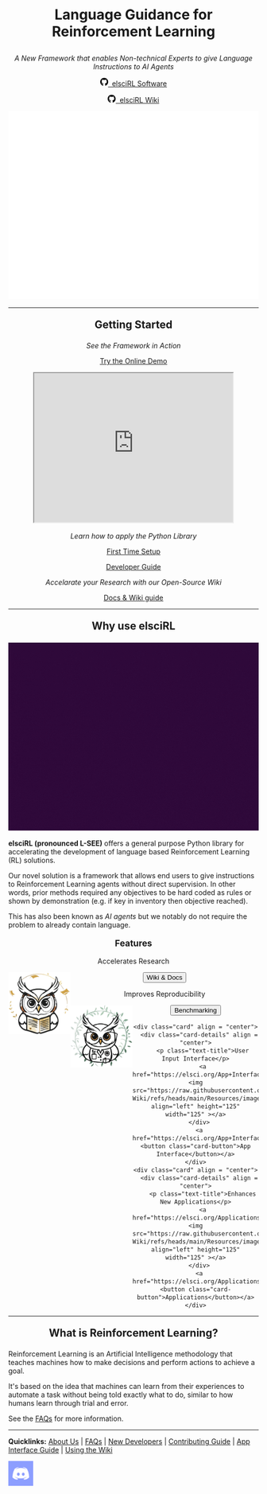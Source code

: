 

<div align="center" style="font-size:200%">
	<p><b>Language Guidance for <br> Reinforcement Learning</b></p>	
</div>

<div align="center" style="font-size:100%">
	<p><i>A New Framework that enables Non-technical Experts to give Language Instructions to AI Agents</i></p>	
</div>

<div class="card-grid" align = "center"> 
	<div class="price">
		<p><a target="_self" href="https://github.com/pdfosborne/elsciRL" class="button-63"> <svg xmlns="http://www.w3.org/2000/svg" viewBox="0 0 496 512" width="16px"><!--!Font Awesome Free 6.7.2 by @fontawesome - https://fontawesome.com License - https://fontawesome.com/license/free Copyright 2025 Fonticons, Inc.--><path d="M165.9 397.4c0 2-2.3 3.6-5.2 3.6-3.3 .3-5.6-1.3-5.6-3.6 0-2 2.3-3.6 5.2-3.6 3-.3 5.6 1.3 5.6 3.6zm-31.1-4.5c-.7 2 1.3 4.3 4.3 4.9 2.6 1 5.6 0 6.2-2s-1.3-4.3-4.3-5.2c-2.6-.7-5.5 .3-6.2 2.3zm44.2-1.7c-2.9 .7-4.9 2.6-4.6 4.9 .3 2 2.9 3.3 5.9 2.6 2.9-.7 4.9-2.6 4.6-4.6-.3-1.9-3-3.2-5.9-2.9zM244.8 8C106.1 8 0 113.3 0 252c0 110.9 69.8 205.8 169.5 239.2 12.8 2.3 17.3-5.6 17.3-12.1 0-6.2-.3-40.4-.3-61.4 0 0-70 15-84.7-29.8 0 0-11.4-29.1-27.8-36.6 0 0-22.9-15.7 1.6-15.4 0 0 24.9 2 38.6 25.8 21.9 38.6 58.6 27.5 72.9 20.9 2.3-16 8.8-27.1 16-33.7-55.9-6.2-112.3-14.3-112.3-110.5 0-27.5 7.6-41.3 23.6-58.9-2.6-6.5-11.1-33.3 2.6-67.9 20.9-6.5 69 27 69 27 20-5.6 41.5-8.5 62.8-8.5s42.8 2.9 62.8 8.5c0 0 48.1-33.6 69-27 13.7 34.7 5.2 61.4 2.6 67.9 16 17.7 25.8 31.5 25.8 58.9 0 96.5-58.9 104.2-114.8 110.5 9.2 7.9 17 22.9 17 46.4 0 33.7-.3 75.4-.3 83.6 0 6.5 4.6 14.4 17.3 12.1C428.2 457.8 496 362.9 496 252 496 113.3 383.5 8 244.8 8zM97.2 352.9c-1.3 1-1 3.3 .7 5.2 1.6 1.6 3.9 2.3 5.2 1 1.3-1 1-3.3-.7-5.2-1.6-1.6-3.9-2.3-5.2-1zm-10.8-8.1c-.7 1.3 .3 2.9 2.3 3.9 1.6 1 3.6 .7 4.3-.7 .7-1.3-.3-2.9-2.3-3.9-2-.6-3.6-.3-4.3 .7zm32.4 35.6c-1.6 1.3-1 4.3 1.3 6.2 2.3 2.3 5.2 2.6 6.5 1 1.3-1.3 .7-4.3-1.3-6.2-2.2-2.3-5.2-2.6-6.5-1zm-11.4-14.7c-1.6 1-1.6 3.6 0 5.9 1.6 2.3 4.3 3.3 5.6 2.3 1.6-1.3 1.6-3.9 0-6.2-1.4-2.3-4-3.3-5.6-2z"/></svg>&nbsp  elsciRL Software  </a></p>
	</div>
	<div class="price">
		<p><a target="_self" href="https://github.com/pdfosborne/elsciRL-Wiki" class="button-63"><svg xmlns="http://www.w3.org/2000/svg" viewBox="0 0 496 512" width="16px"><!--!Font Awesome Free 6.7.2 by @fontawesome - https://fontawesome.com License - https://fontawesome.com/license/free Copyright 2025 Fonticons, Inc.--><path d="M165.9 397.4c0 2-2.3 3.6-5.2 3.6-3.3 .3-5.6-1.3-5.6-3.6 0-2 2.3-3.6 5.2-3.6 3-.3 5.6 1.3 5.6 3.6zm-31.1-4.5c-.7 2 1.3 4.3 4.3 4.9 2.6 1 5.6 0 6.2-2s-1.3-4.3-4.3-5.2c-2.6-.7-5.5 .3-6.2 2.3zm44.2-1.7c-2.9 .7-4.9 2.6-4.6 4.9 .3 2 2.9 3.3 5.9 2.6 2.9-.7 4.9-2.6 4.6-4.6-.3-1.9-3-3.2-5.9-2.9zM244.8 8C106.1 8 0 113.3 0 252c0 110.9 69.8 205.8 169.5 239.2 12.8 2.3 17.3-5.6 17.3-12.1 0-6.2-.3-40.4-.3-61.4 0 0-70 15-84.7-29.8 0 0-11.4-29.1-27.8-36.6 0 0-22.9-15.7 1.6-15.4 0 0 24.9 2 38.6 25.8 21.9 38.6 58.6 27.5 72.9 20.9 2.3-16 8.8-27.1 16-33.7-55.9-6.2-112.3-14.3-112.3-110.5 0-27.5 7.6-41.3 23.6-58.9-2.6-6.5-11.1-33.3 2.6-67.9 20.9-6.5 69 27 69 27 20-5.6 41.5-8.5 62.8-8.5s42.8 2.9 62.8 8.5c0 0 48.1-33.6 69-27 13.7 34.7 5.2 61.4 2.6 67.9 16 17.7 25.8 31.5 25.8 58.9 0 96.5-58.9 104.2-114.8 110.5 9.2 7.9 17 22.9 17 46.4 0 33.7-.3 75.4-.3 83.6 0 6.5 4.6 14.4 17.3 12.1C428.2 457.8 496 362.9 496 252 496 113.3 383.5 8 244.8 8zM97.2 352.9c-1.3 1-1 3.3 .7 5.2 1.6 1.6 3.9 2.3 5.2 1 1.3-1 1-3.3-.7-5.2-1.6-1.6-3.9-2.3-5.2-1zm-10.8-8.1c-.7 1.3 .3 2.9 2.3 3.9 1.6 1 3.6 .7 4.3-.7 .7-1.3-.3-2.9-2.3-3.9-2-.6-3.6-.3-4.3 .7zm32.4 35.6c-1.6 1.3-1 4.3 1.3 6.2 2.3 2.3 5.2 2.6 6.5 1 1.3-1.3 .7-4.3-1.3-6.2-2.2-2.3-5.2-2.6-6.5-1zm-11.4-14.7c-1.6 1-1.6 3.6 0 5.9 1.6 2.3 4.3 3.3 5.6 2.3 1.6-1.3 1.6-3.9 0-6.2-1.4-2.3-4-3.3-5.6-2z"/></svg>&nbsp elsciRL Wiki</a></p>
	</div>
</div>



<div align="center">
	<img src="https://github.com/pdfosborne/elsciRL-Wiki/blob/main/Resources/images/elsciRL-key-benefits-alt3-transparent-pop.gif?raw=true" />
</div>



----

<div align="center" style="font-size:150%">
	<p><b>Getting Started</b></p>	
</div>

<div align="center" style="font-size:100%">
	<p><i>See the Framework in Action</i></p>	
</div>

<div align="center">
	<a href="https://osbornep.pythonanywhere.com/" class="button-63">Try the Online Demo</a>
	<p></p>
	<iframe width="400" height="300"  
		src="https://www.youtube.com/embed/JbPtl7Sk49Y">  
	</iframe>
</div>

<div align="center" style="font-size:100%">
	<p><i>Learn how to apply the Python Library</i></p>	
</div>
<div class="card-grid" align = "center">  
	<div class="price" >
		  <p><a target="_self" href="https://elsci.org/App+Interface+Guide" class="button-63">First Time Setup</a></p>
	</div>
	<div class="price" align="center">
		  <p><a target="_self" href="https://elsci.org/Developer+Guide" class="button-63" >Developer Guide</a></p>
	</div>
</div>


<div align="center" style="font-size:100%">
	<p><i>Accelarate your Research with our Open-Source Wiki</i></p>	
</div>

<div align="center">
	<a href="https://elsci.org/Docs+&+Wiki+Guide" class="button-63">Docs & Wiki guide</a>
</div>

----

<div align="center" style="font-size:150%">
	<p><b>Why use elsciRL</b></p>	
</div>

<div align="center">
	<img src="https://github.com/pdfosborne/elsciRL-Wiki/blob/main/Resources/images/Agent-Performance-2.gif?raw=true" />
</div>

**elsciRL (pronounced L-SEE)** offers a general purpose Python library for accelerating the development of language based Reinforcement Learning (RL) solutions.

Our novel solution is a framework that allows end users to give instructions to Reinforcement Learning agents without direct supervision. In other words, prior methods required any objectives to be hard coded as rules or shown by demonstration (e.g. if key in inventory then objective reached). 

This has also been known as *AI agents* but we notably do not require the problem to already contain language.

<div align="center" style="font-size:125%">
	<p><b>Features</b></p>	
</div>

<div class="card-grid-3" align = "center">  
	<div class="card" align = "center">
	  <div class="card-details" align = "center" >
	    <p class="text-title">Accelerates Research</p>
	    <a href="https://elsci.org/Docs+&+Wiki+Guide"><img src="https://raw.githubusercontent.com/pdfosborne/elsciRL-Wiki/refs/heads/main/Resources/images/elsciRL_logo_owl_reader.png" align="left" height="125" width="125" ></a>
	  </div>
	  <a href="https://elsci.org/Docs+&+Wiki+Guide"><button class="card-button">Wiki  & Docs</button></a>
	</div>
	<div class="card" align = "center">
	  <div class="card-details" align = "center">
	    <p class="text-title">Improves Reproducibility</p>
	    <a href="https://elsci.org/Publications/README"><img src="https://raw.githubusercontent.com/pdfosborne/elsciRL-Wiki/refs/heads/main/Resources/images/elsciRL_logo_owl_researcher.png" align="left" height="125" width="125" ></a>
	  </div>
	  <a href="https://elsci.org/Publications/README"><button class="card-button">Benchmarking</button></a>
	</div>
</div>

<p></p>

<div class="card-grid-3" align = "center">  
	  
	<div class="card" align = "center">
	  <div class="card-details" align = "center">
	    <p class="text-title">User Input Interface</p>
	    <a href="https://elsci.org/App+Interface+Guide"><img src="https://raw.githubusercontent.com/pdfosborne/elsciRL-Wiki/refs/heads/main/Resources/images/elsciRL_logo_owl_doctor.png" align="left" height="125" width="125" ></a>
	  </div>
	  <a href="https://elsci.org/App+Interface+Guide"><button class="card-button">App Interface</button></a>
	</div>
	<div class="card" align = "center">
	  <div class="card-details" align = "center">
	    <p class="text-title">Enhances New Applications</p>
	    <a href="https://elsci.org/Applications/Applications+Overview"><img src="https://raw.githubusercontent.com/pdfosborne/elsciRL-Wiki/refs/heads/main/Resources/images/elsciRL_logo_owl_techy.png" align="left" height="125" width="125" ></a>
	  </div>
	  <a href="https://elsci.org/Applications/Applications+Overview"><button class="card-button">Applications</button></a>
	</div>
</div>



----

<div align="center" style="font-size:150%">
	<p><b>What is Reinforcement Learning?</b></p>	
</div>

Reinforcement Learning is an Artificial Intelligence methodology that teaches machines how to make decisions and perform actions to achieve a goal. 

It's based on the idea that machines can learn from their experiences to automate a task without being told exactly what to do, similar to how humans learn through trial and error.

See the [FAQs](https://elsci.org/FAQs) for more information.

----

**Quicklinks:**  [About Us](https://elsci.org/About+us) | [FAQs](https://elsci.org/FAQs) | [New Developers](https://elsci.org/Developer+Guide) | [Contributing Guide](https://elsci.org/Become+a+Contributor) | [App Interface Guide](https://elsci.org/App+Interface+Guide) | [Using the Wiki](https://elsci.org/Docs+&+Wiki+Guide)



<div id="sticky-button">
  <a href="https://discord.gg/GgaqcrYCxt"><img src="https://raw.githubusercontent.com/pdfosborne/elsciRL-Wiki/refs/heads/main/Resources/images/discord_icon.png" width="50"></a>
  </div>
